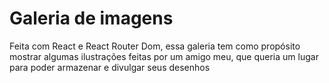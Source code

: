 # Galeria de imagens

Feita com React e React Router Dom, essa galeria tem como propósito mostrar algumas ilustrações
feitas por um amigo meu, que queria um lugar para poder armazenar e divulgar seus desenhos

